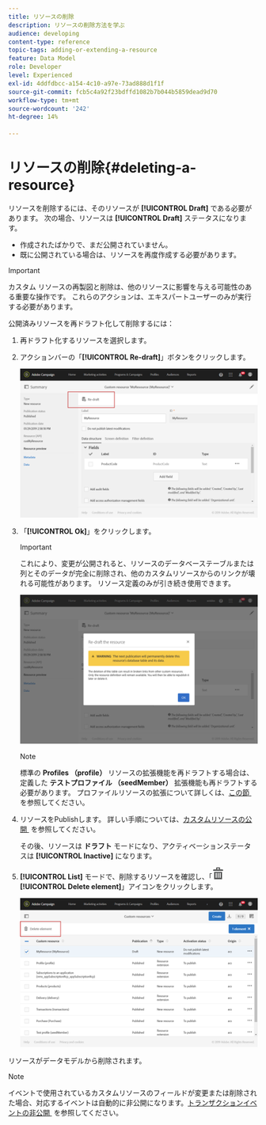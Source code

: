```yaml
---
title: リソースの削除
description: リソースの削除方法を学ぶ
audience: developing
content-type: reference
topic-tags: adding-or-extending-a-resource
feature: Data Model
role: Developer
level: Experienced
exl-id: 4ddfdbcc-a154-4c10-a97e-73ad888d1f1f
source-git-commit: fcb5c4a92f23bdffd1082b7b044b5859dead9d70
workflow-type: tm+mt
source-wordcount: '242'
ht-degree: 14%

---
```


# リソースの削除{#deleting-a-resource}

リソースを削除するには、そのリソースが **[!UICONTROL Draft]** である必要があります。 次の場合、リソースは **[!UICONTROL Draft]** ステータスになります。

* 作成されたばかりで、まだ公開されていません。
* 既に公開されている場合は、リソースを再度作成する必要があります。

>[!IMPORTANT]
>
>カスタム リソースの再製図と削除は、他のリソースに影響を与える可能性のある重要な操作です。 これらのアクションは、エキスパートユーザーのみが実行する必要があります。

公開済みリソースを再ドラフト化して削除するには：

1. 再ドラフト化するリソースを選択します。
1. アクションバーの「**[!UICONTROL Re-draft]**」ボタンをクリックします。

   ![](assets/schema_extension_uc26.png)

1. 「**[!UICONTROL Ok]**」をクリックします。

   >[!IMPORTANT]
   >
   >これにより、変更が公開されると、リソースのデータベーステーブルまたは列とそのデータが完全に削除され、他のカスタムリソースからのリンクが壊れる可能性があります。 リソース定義のみが引き続き使用できます。

   ![](assets/schema_extension_uc27.png)

   >[!NOTE]
   >
   >標準の **Profiles （profile）** リソースの拡張機能を再ドラフトする場合は、定義した **テストプロファイル （seedMember）** 拡張機能も再ドラフトする必要があります。 プロファイルリソースの拡張について詳しくは、[&#x200B; この節 &#x200B;](../../developing/using/extending-the-profile-resource-with-a-new-field.md) を参照してください。

1. リソースをPublishします。 詳しい手順については、[&#x200B; カスタムリソースの公開 &#x200B;](../../developing/using/updating-the-database-structure.md#publishing-a-custom-resource) を参照してください。

   その後、リソースは **ドラフト** モードになり、アクティベーションステータスは **[!UICONTROL Inactive]** になります。

1. **[!UICONTROL List]** モードで、削除するリソースを確認し、「![](assets/delete_darkgrey-24px.png) **[!UICONTROL Delete element]**」アイコンをクリックします。

   ![](assets/schema_extension_uc28.png)

リソースがデータモデルから削除されます。

>[!NOTE]
>
>イベントで使用されているカスタムリソースのフィールドが変更または削除された場合、対応するイベントは自動的に非公開になります。[&#x200B; トランザクションイベントの非公開 &#x200B;](../../channels/using/publishing-transactional-event.md#unpublishing-an-event) を参照してください。
